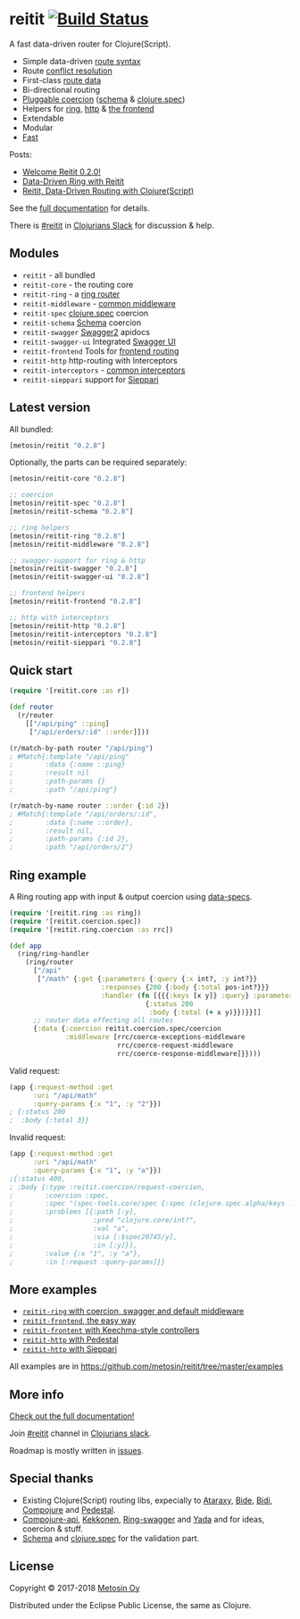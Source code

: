 # reitit [![Build Status](https://img.shields.io/circleci/project/github/metosin/reitit.svg)](https://circleci.com/gh/metosin/reitit)

A fast data-driven router for Clojure(Script).

* Simple data-driven [route syntax](https://metosin.github.io/reitit/basics/route_syntax.html)
* Route [conflict resolution](https://metosin.github.io/reitit/basics/route_conflicts.html)
* First-class [route data](https://metosin.github.io/reitit/basics/route_data.html)
* Bi-directional routing
* [Pluggable coercion](https://metosin.github.io/reitit/coercion/coercion.html) ([schema](https://github.com/plumatic/schema) & [clojure.spec](https://clojure.org/about/spec))
* Helpers for [ring](https://metosin.github.io/reitit/ring/ring.html), [http](https://metosin.github.io/reitit/http/interceptors.html) & [the frontend](https://metosin.github.io/reitit/frontend/basics.html)
* Extendable
* Modular
* [Fast](https://metosin.github.io/reitit/performance.html)

Posts:
* [Welcome Reitit 0.2.0!](https://www.metosin.fi/blog/reitit020/)
* [Data-Driven Ring with Reitit](https://www.metosin.fi/blog/reitit-ring/)
* [Reitit, Data-Driven Routing with Clojure(Script)](https://www.metosin.fi/blog/reitit/)

See the [full documentation](https://metosin.github.io/reitit/) for details. 

There is [#reitit](https://clojurians.slack.com/messages/reitit/) in [Clojurians Slack](http://clojurians.net/) for discussion & help.

## Modules

* `reitit` - all bundled
* `reitit-core` - the routing core
* `reitit-ring` - a [ring router](https://metosin.github.io/reitit/ring/ring.html)
* `reitit-middleware` - [common middleware](https://metosin.github.io/reitit/ring/default_middleware.html)
* `reitit-spec` [clojure.spec](https://clojure.org/about/spec) coercion
* `reitit-schema` [Schema](https://github.com/plumatic/schema) coercion
* `reitit-swagger` [Swagger2](https://swagger.io/) apidocs
* `reitit-swagger-ui` Integrated [Swagger UI](https://github.com/swagger-api/swagger-ui)
* `reitit-frontend` Tools for [frontend routing]((https://metosin.github.io/reitit/frontend/basics.html))
* `reitit-http` http-routing with Interceptors
* `reitit-interceptors` - [common interceptors](https://metosin.github.io/reitit/http/default_interceptors.html)
* `reitit-sieppari` support for [Sieppari](https://github.com/metosin/sieppari)

## Latest version

All bundled:

```clj
[metosin/reitit "0.2.8"]
```

Optionally, the parts can be required separately:

```clj
[metosin/reitit-core "0.2.8"]

;; coercion
[metosin/reitit-spec "0.2.8"]
[metosin/reitit-schema "0.2.8"]

;; ring helpers
[metosin/reitit-ring "0.2.8"]
[metosin/reitit-middleware "0.2.8"]

;; swagger-support for ring & http
[metosin/reitit-swagger "0.2.8"]
[metosin/reitit-swagger-ui "0.2.8"]

;; frontend helpers
[metosin/reitit-frontend "0.2.8"]

;; http with interceptors
[metosin/reitit-http "0.2.8"]
[metosin/reitit-interceptors "0.2.8"]
[metosin/reitit-sieppari "0.2.8"]
```

## Quick start

```clj
(require '[reitit.core :as r])

(def router
  (r/router
    [["/api/ping" ::ping]
     ["/api/orders/:id" ::order]]))

(r/match-by-path router "/api/ping")
; #Match{:template "/api/ping"
;        :data {:name ::ping}
;        :result nil
;        :path-params {}
;        :path "/api/ping"}

(r/match-by-name router ::order {:id 2})
; #Match{:template "/api/orders/:id",
;        :data {:name ::order},
;        :result nil,
;        :path-params {:id 2},
;        :path "/api/orders/2"}
```

## Ring example

A Ring routing app with input & output coercion using [data-specs](https://github.com/metosin/spec-tools/blob/master/README.md#data-specs).

```clj
(require '[reitit.ring :as ring])
(require '[reitit.coercion.spec])
(require '[reitit.ring.coercion :as rrc])

(def app
  (ring/ring-handler
    (ring/router
      ["/api"
       ["/math" {:get {:parameters {:query {:x int?, :y int?}}
                       :responses {200 {:body {:total pos-int?}}}
                       :handler (fn [{{{:keys [x y]} :query} :parameters}]
                                  {:status 200
                                   :body {:total (+ x y)}})}}]]
      ;; router data effecting all routes
      {:data {:coercion reitit.coercion.spec/coercion
              :middleware [rrc/coerce-exceptions-middleware
                           rrc/coerce-request-middleware
                           rrc/coerce-response-middleware]}})))
```

Valid request:

```clj
(app {:request-method :get
      :uri "/api/math"
      :query-params {:x "1", :y "2"}})
; {:status 200
;  :body {:total 3}}
```

Invalid request:

```clj
(app {:request-method :get
      :uri "/api/math"
      :query-params {:x "1", :y "a"}})
;{:status 400,
; :body {:type :reitit.coercion/request-coercion,
;        :coercion :spec,
;        :spec "(spec-tools.core/spec {:spec (clojure.spec.alpha/keys :req-un [:$spec20745/x :$spec20745/y]), :type :map, :keys #{:y :x}, :keys/req #{:y :x}})",
;        :problems [{:path [:y],
;                    :pred "clojure.core/int?",
;                    :val "a",
;                    :via [:$spec20745/y],
;                    :in [:y]}],
;        :value {:x "1", :y "a"},
;        :in [:request :query-params]}}
```

## More examples

* [`reitit-ring` with coercion, swagger and default middleware](https://github.com/metosin/reitit/blob/master/examples/ring-swagger/src/example/server.clj)
* [`reitit-frontend`, the easy way](https://github.com/metosin/reitit/blob/master/examples/frontend/src/frontend/core.cljs)
* [`reitit-frontent` with Keechma-style controllers](https://github.com/metosin/reitit/blob/master/examples/frontend-controllers/src/frontend/core.cljs)
* [`reitit-http` with Pedestal](https://github.com/metosin/reitit/blob/master/examples/pedestal/src/example/server.clj)
* [`reitit-http` with Sieppari](https://github.com/metosin/reitit/blob/master/examples/http/src/example/server.clj)

All examples are in https://github.com/metosin/reitit/tree/master/examples

## More info

[Check out the full documentation!](https://metosin.github.io/reitit/)

Join [#reitit](https://clojurians.slack.com/messages/reitit/) channel in [Clojurians slack](http://clojurians.net/).

Roadmap is mostly written in [issues](https://github.com/metosin/reitit/issues).

## Special thanks

* Existing Clojure(Script) routing libs, expecially to
[Ataraxy](https://github.com/weavejester/ataraxy), [Bide](https://github.com/funcool/bide), [Bidi](https://github.com/juxt/bidi), [Compojure](https://github.com/weavejester/compojure) and
[Pedestal](https://github.com/pedestal/pedestal/tree/master/route).
* [Compojure-api](https://github.com/metosin/compojure-api), [Kekkonen](https://github.com/metosin/kekkonen), [Ring-swagger](https://github.com/metosin/ring-swagger) and [Yada](https://github.com/juxt/yada) and for ideas, coercion & stuff.
* [Schema](https://github.com/plumatic/schema) and [clojure.spec](https://clojure.org/about/spec) for the validation part.

## License

Copyright © 2017-2018 [Metosin Oy](http://www.metosin.fi)

Distributed under the Eclipse Public License, the same as Clojure.
